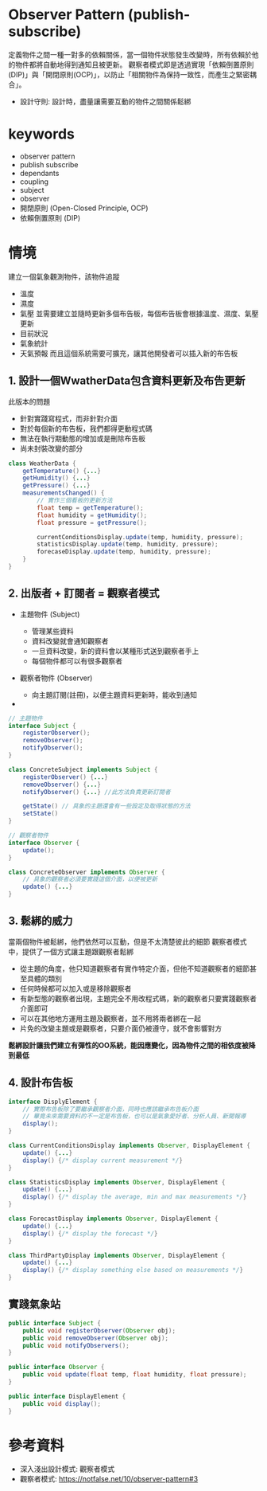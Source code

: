 # Observer Pattern (publish-subscribe)
定義物件之間一種一對多的依賴關係，當一個物件狀態發生改變時，所有依賴於他的物件都將自動地得到通知且被更新。
觀察者模式即是透過實現「依賴倒置原則(DIP)」與「開閉原則(OCP)」，以防止「相關物件為保持一致性，而產生之緊密耦合」。
- 設計守則: 設計時，盡量讓需要互動的物件之間關係鬆綁

# keywords
- observer pattern
- publish subscribe
- dependants 
- coupling
- subject
- observer
- 開閉原則 (Open-Closed Principle, OCP)
- 依賴倒置原則 (DIP)



# 情境
建立一個氣象觀測物件，該物件追蹤
- 溫度
- 濕度
- 氣壓
並需要建立並隨時更新多個布告板，每個布告板會根據溫度、濕度、氣壓更新
- 目前狀況
- 氣象統計
- 天氣預報
而且這個系統需要可擴充，讓其他開發者可以插入新的布告板


## 1. 設計一個WwatherData包含資料更新及布告更新
此版本的問題
- 針對實踐寫程式，而非針對介面
- 對於每個新的布告板，我們都得更動程式碼
- 無法在執行期動態的增加或是刪除布告板
- 尚未封裝改變的部分

```Java
class WeatherData {
    getTemperature() {...}
    getHumidity() {...}
    getPressure() {...}
    measurementsChanged() {
        // 實作三個看板的更新方法
        float temp = getTemperature();
        float humidity = getHumidity();
        float pressure = getPressure();

        currentConditionsDisplay.update(temp, humidity, pressure);
        statisticsDisplay.update(temp, humidity, pressure);
        forecaseDisplay.update(temp, humidity, pressure);
    }
}
```


## 2. 出版者 + 訂閱者 = 觀察者模式
- 主題物件 (Subject)
    - 管理某些資料
    - 資料改變就會通知觀察者
    - 一旦資料改變，新的資料會以某種形式送到觀察者手上
    - 每個物件都可以有很多觀察者

- 觀察者物件 (Observer)
    - 向主題訂閱(註冊)，以便主題資料更新時，能收到通知

- 

```Java
// 主題物件
interface Subject {
    registerObserver();
    removeObserver();
    notifyObserver();
}

class ConcreteSubject implements Subject {
    registerObserver() {...}
    removeObserver() {...}
    notifyObserver() {...} //此方法負責更新訂閱者

    getState() // 具象的主題還會有一些設定及取得狀態的方法
    setState()
}

```

```Java
// 觀察者物件
interface Observer {
    update();
}

class ConcreteObserver implements Observer {
    // 具象的觀察者必須要實踐這個介面，以便被更新
    update() {...}
}
```


## 3. 鬆綁的威力
當兩個物件被鬆綁，他們依然可以互動，但是不太清楚彼此的細節
觀察者模式中，提供了一個方式讓主題跟觀察者鬆綁
- 從主題的角度，他只知道觀察者有實作特定介面，但他不知道觀察者的細節甚至具體的類別
- 任何時候都可以加入或是移除觀察者
- 有新型態的觀察者出現，主題完全不用改程式碼，新的觀察者只要實踐觀察者介面即可
- 可以在其他地方運用主題及觀察者，並不用將兩者綁在一起
- 片免的改變主題或是觀察者，只要介面仍被遵守，就不會影響對方

**鬆綁設計讓我們建立有彈性的OO系統，能因應變化，因為物件之間的相依度被降到最低**


## 4. 設計布告板
```Java
interface DisplyElement {
    // 實際布告板除了要繼承觀察者介面，同時也應該繼承布告板介面
    // 畢竟未來需要資料的不一定是布告板，也可以是氣象愛好者、分析人員、新聞報導
    display();
}

class CurrentConditionsDisplay implements Observer, DisplayElement {
    update() {...}
    display() {/* display current measurement */}
}

class StatisticsDisplay implements Observer, DisplayElement {
    update() {...}
    display() {/* display the average, min and max measurements */}
}

class ForecastDisplay implements Observer, DisplayElement {
    update() {...}
    display() {/* display the forecast */}
}

class ThirdPartyDisplay implements Observer, DisplayElement {
    update() {...}
    display() {/* display something else based on measurements */}
}

```


## 實踐氣象站
```Java
public interface Subject {
    public void registerObserver(Observer obj);
    public void removeObserver(Observer obj);
    public void notifyObservers();
}

public interface Observer {
    public void update(float temp, float humidity, float pressure);
}

public interface DisplayElement {
    public void display();
}
```










# 參考資料
- 深入淺出設計模式: 觀察者模式
- 觀察者模式: https://notfalse.net/10/observer-pattern#3